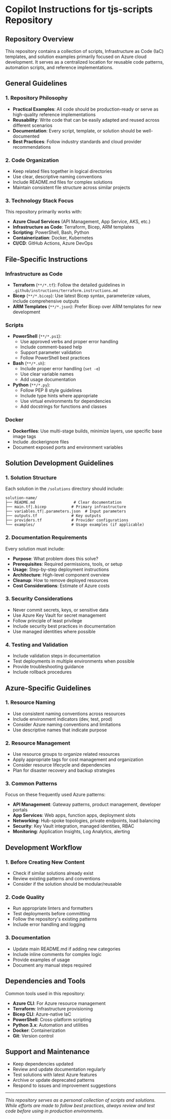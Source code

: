 # Copilot Instructions for tjs-scripts Repository

## Repository Overview
This repository contains a collection of scripts, Infrastructure as Code (IaC) templates, and solution examples primarily focused on Azure cloud development. It serves as a centralized location for reusable code patterns, automation scripts, and reference implementations.

## General Guidelines

### 1. Repository Philosophy
- **Practical Examples**: All code should be production-ready or serve as high-quality reference implementations
- **Reusability**: Write code that can be easily adapted and reused across different scenarios
- **Documentation**: Every script, template, or solution should be well-documented
- **Best Practices**: Follow industry standards and cloud provider recommendations

### 2. Code Organization
- Keep related files together in logical directories
- Use clear, descriptive naming conventions
- Include README.md files for complex solutions
- Maintain consistent file structure across similar projects

### 3. Technology Stack Focus
This repository primarily works with:
- **Azure Cloud Services** (API Management, App Service, AKS, etc.)
- **Infrastructure as Code**: Terraform, Bicep, ARM templates
- **Scripting**: PowerShell, Bash, Python
- **Containerization**: Docker, Kubernetes
- **CI/CD**: GitHub Actions, Azure DevOps

## File-Specific Instructions

### Infrastructure as Code
- **Terraform** (`**/*.tf`): Follow the detailed guidelines in `.github/instructions/terraform.instructions.md`
- **Bicep** (`**/*.bicep`): Use latest Bicep syntax, parameterize values, include comprehensive outputs
- **ARM Templates** (`**/*.json`): Prefer Bicep over ARM templates for new development

### Scripts
- **PowerShell** (`**/*.ps1`): 
  - Use approved verbs and proper error handling
  - Include comment-based help
  - Support parameter validation
  - Follow PowerShell best practices
- **Bash** (`**/*.sh`):
  - Include proper error handling (`set -e`)
  - Use clear variable names
  - Add usage documentation
- **Python** (`**/*.py`):
  - Follow PEP 8 style guidelines
  - Include type hints where appropriate
  - Use virtual environments for dependencies
  - Add docstrings for functions and classes

### Docker
- **Dockerfiles**: Use multi-stage builds, minimize layers, use specific base image tags
- Include .dockerignore files
- Document exposed ports and environment variables

## Solution Development Guidelines

### 1. Solution Structure
Each solution in the `/solutions` directory should include:
```
solution-name/
├── README.md                 # Clear documentation
├── main.tf|.bicep           # Primary infrastructure
├── variables.tf|.parameters.json  # Input parameters
├── outputs.tf               # Key outputs
├── providers.tf             # Provider configurations
└── examples/                # Usage examples (if applicable)
```

### 2. Documentation Requirements
Every solution must include:
- **Purpose**: What problem does this solve?
- **Prerequisites**: Required permissions, tools, or setup
- **Usage**: Step-by-step deployment instructions
- **Architecture**: High-level component overview
- **Cleanup**: How to remove deployed resources
- **Cost Considerations**: Estimate of Azure costs

### 3. Security Considerations
- Never commit secrets, keys, or sensitive data
- Use Azure Key Vault for secret management
- Follow principle of least privilege
- Include security best practices in documentation
- Use managed identities where possible

### 4. Testing and Validation
- Include validation steps in documentation
- Test deployments in multiple environments when possible
- Provide troubleshooting guidance
- Include rollback procedures

## Azure-Specific Guidelines

### 1. Resource Naming
- Use consistent naming conventions across resources
- Include environment indicators (dev, test, prod)
- Consider Azure naming conventions and limitations
- Use descriptive names that indicate purpose

### 2. Resource Management
- Use resource groups to organize related resources
- Apply appropriate tags for cost management and organization
- Consider resource lifecycle and dependencies
- Plan for disaster recovery and backup strategies

### 3. Common Patterns
Focus on these frequently used Azure patterns:
- **API Management**: Gateway patterns, product management, developer portals
- **App Services**: Web apps, function apps, deployment slots
- **Networking**: Hub-spoke topologies, private endpoints, load balancing
- **Security**: Key Vault integration, managed identities, RBAC
- **Monitoring**: Application Insights, Log Analytics, alerting

## Development Workflow

### 1. Before Creating New Content
- Check if similar solutions already exist
- Review existing patterns and conventions
- Consider if the solution should be modular/reusable

### 2. Code Quality
- Run appropriate linters and formatters
- Test deployments before committing
- Follow the repository's existing patterns
- Include error handling and logging

### 3. Documentation
- Update main README.md if adding new categories
- Include inline comments for complex logic
- Provide examples of usage
- Document any manual steps required

## Dependencies and Tools
Common tools used in this repository:
- **Azure CLI**: For Azure resource management
- **Terraform**: Infrastructure provisioning
- **Bicep CLI**: Azure-native IaC
- **PowerShell**: Cross-platform scripting
- **Python 3.x**: Automation and utilities
- **Docker**: Containerization
- **Git**: Version control

## Support and Maintenance
- Keep dependencies updated
- Review and update documentation regularly
- Test solutions with latest Azure features
- Archive or update deprecated patterns
- Respond to issues and improvement suggestions

---

*This repository serves as a personal collection of scripts and solutions. While efforts are made to follow best practices, always review and test code before using in production environments.*